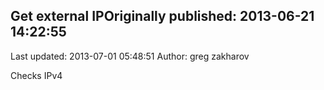 ## Get external IPOriginally published: 2013-06-21 14:22:55 
Last updated: 2013-07-01 05:48:51 
Author: greg zakharov 
 
Checks IPv4